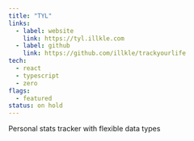 ```yaml
---
title: "TYL"
links:
  - label: website
    link: https://tyl.illkle.com
  - label: github
    link: https://github.com/illkle/trackyourlife
tech:
  - react
  - typescript
  - zero
flags:
  - featured
status: on hold
---
```


Personal stats tracker with flexible data types
